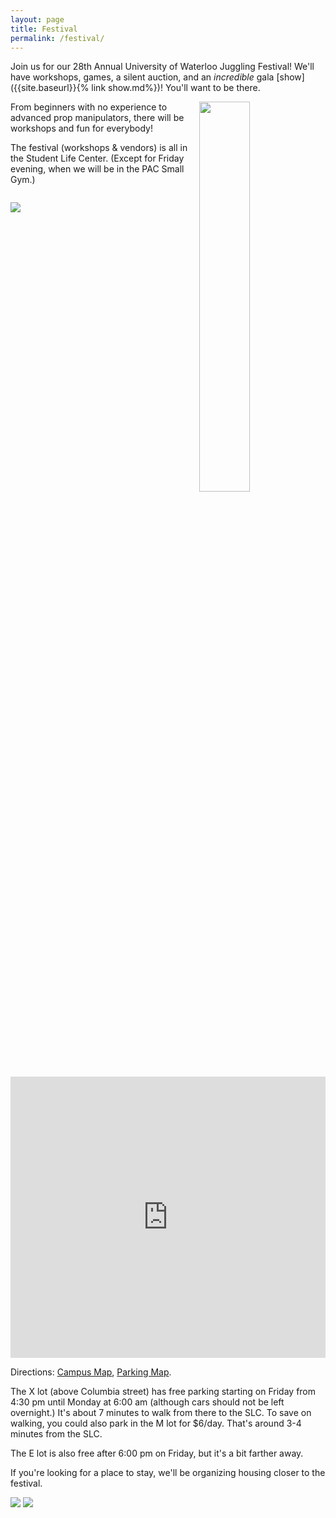 ```yaml
---
layout: page
title: Festival
permalink: /festival/
---
```


Join us for our 28th Annual University of Waterloo Juggling Festival! We'll have workshops, games, a silent auction, and an _incredible_ gala [show]({{site.baseurl}}{% link show.md%})! You'll want to be there.

<img style="width:40%;float:right" src="{{site.baseurl}}/assets/noodles.jpg">

From beginners with no experience to advanced prop manipulators, there will be workshops and fun for everybody! 

The festival (workshops & vendors) is all in the Student Life Center. (Except for Friday evening, when we will be in the PAC Small Gym.) 

<img style="margin:1em 0 1em" src="{{site.baseurl}}/assets/workshop.jpg">

<iframe src="https://www.google.com/maps/embed?pb=!1m18!1m12!1m3!1d2895.4657844240724!2d-80.54754104945081!3d43.47174897206149!2m3!1f0!2f0!3f0!3m2!1i1024!2i768!4f13.1!3m3!1m2!1s0x882bf6aa22c64d8b%3A0x6a103714f7b2accf!2sStudent%20Life%20Centre!5e0!3m2!1sen!2sca!4v1576512607099!5m2!1sen!2sca" width="100%" height="450" frameborder="0" style="border:0;" allowfullscreen=""></iframe>

Directions: [Campus Map](https://uwaterloo.ca/map/), [Parking Map](https://uwaterloo.ca/map/pdf/map_colour.pdf).

The X lot (above Columbia street) has free parking starting on Friday from 4:30 pm until Monday at 6:00 am (although cars should not be left overnight.) It's about 7 minutes to walk from there to the SLC. To save on walking, you could also park in the M lot for $6/day. That's around 3-4 minutes from the SLC.

The E lot is also free after 6:00 pm on Friday, but it's a bit farther away.

If you're looking for a place to stay, we'll be organizing housing closer to the festival.



<img src="{{site.baseurl}}/assets/volleyclub_full.jpg">
<img src="{{site.baseurl}}/assets/5ball.jpg">